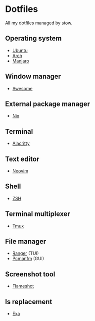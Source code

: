 # Dotfiles

All my dotfiles managed by [stow](https://www.gnu.org/software/stow/).

## Operating system
* [Ubuntu](https://ubuntu.com/)
* [Arch](https://archlinux.org/)
* [Manjaro](https://manjaro.org/)

## Window manager
* [Awesome](https://awesomewm.org/)

## External package manager
* [Nix](https://nixos.org/)

## Terminal
* [Alacritty](https://github.com/alacritty/alacritty)

## Text editor
* [Neovim](https://neovim.io/)

## Shell
* [ZSH](https://www.zsh.org/)

## Terminal multiplexer
* [Tmux](https://github.com/tmux/tmux)

## File manager
* [Ranger](https://github.com/ranger/ranger) (TUI)
* [Pcmanfm](https://github.com/lxde/pcmanfm) (GUI)

## Screenshot tool
* [Flameshot](https://github.com/flameshot-org/flameshot)

## ls replacement
* [Exa](https://the.exa.website/)

